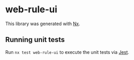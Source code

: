 # web-rule-ui

This library was generated with [Nx](https://nx.dev).

## Running unit tests

Run `nx test web-rule-ui` to execute the unit tests via [Jest](https://jestjs.io).
